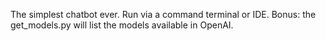 The simplest chatbot ever. Run via a command terminal or IDE.
Bonus: the get_models.py will list the models available in OpenAI.
